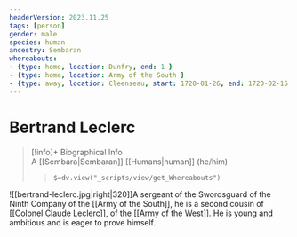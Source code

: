 ```yaml
---
headerVersion: 2023.11.25
tags: [person]
gender: male
species: human
ancestry: Sembaran
whereabouts:
- {type: home, location: Dunfry, end: 1 }
- {type: home, location: Army of the South }
- {type: away, location: Cleenseau, start: 1720-01-26, end: 1720-02-15 }
---
```

# Bertrand Leclerc
>[!info]+ Biographical Info  
> A [[Sembara|Sembaran]] [[Humans|human]] (he/him)  
>> `$=dv.view("_scripts/view/get_Whereabouts")`

![[bertrand-leclerc.jpg|right|320]]A sergeant of the Swordsguard of the Ninth Company of the [[Army of the South]], he is a second cousin of [[Colonel Claude Leclerc]], of the [[Army of the West]]. He is young and ambitious and is eager to prove himself.